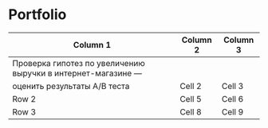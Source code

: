 # Portfolio
| Column 1 | Column 2 | Column 3 |
|----------|----------|----------|
| Проверка гипотез по увеличению выручки в интернет-магазине —
оценить результаты A/B теста    | Cell 2   | Cell 3   |
| Row 2    | Cell 5   | Cell 6   |
| Row 3    | Cell 8   | Cell 9   |
